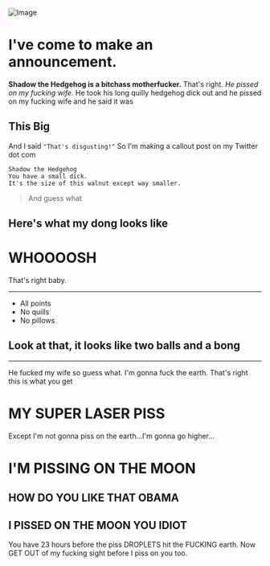![Image](https://i1.sndcdn.com/artworks-000600152723-unj8fm-t500x500.jpg)
# I've come to make an announcement.
**Shadow the Hedgehog is a bitchass motherfucker.**
That's right.
*He pissed on my fucking wife.*
He took his long quilly hedgehog dick out and he pissed on my fucking wife and he said it was
## This Big
And I said `"That's disgusting!"`
So I'm making a callout post on my Twitter dot com
```
Shadow the Hedgehog
You have a small dick.
It's the size of this walnut except way smaller.
```
> And guess what
## Here's what my dong looks like
# WHOOOOSH
That's right baby.
***
* All points
* No quills
* No pillows
## Look at that, it looks like two balls and a bong
***
He fucked my wife so guess what.
I'm gonna fuck the earth.
That's right this is what you get
# MY SUPER LASER PISS
Except I'm not gonna piss on the earth...I'm gonna go higher...
# I'M PISSING ON THE MOON
## HOW DO YOU LIKE THAT OBAMA
## I PISSED ON THE MOON YOU IDIOT
You have 23 hours before the piss DROPLETS hit the FUCKING earth.
Now GET OUT of my fucking sight before I piss on you too.
